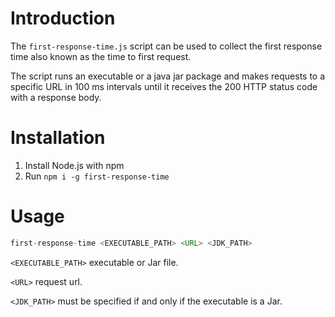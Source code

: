 # Introduction
The `first-response-time.js` script can be used to collect the first response time also known as the time to first request.

The script runs an executable or a java jar package and makes requests to a specific URL in 100 ms intervals until it receives the 200 HTTP status code with a response body.

# Installation
1. Install Node.js with npm
1. Run `npm i -g first-response-time`

# Usage

```java
first-response-time <EXECUTABLE_PATH> <URL> <JDK_PATH>
```

`<EXECUTABLE_PATH>` executable or Jar file.

`<URL>` request url.

`<JDK_PATH>` must be specified if and only if the executable is a Jar.